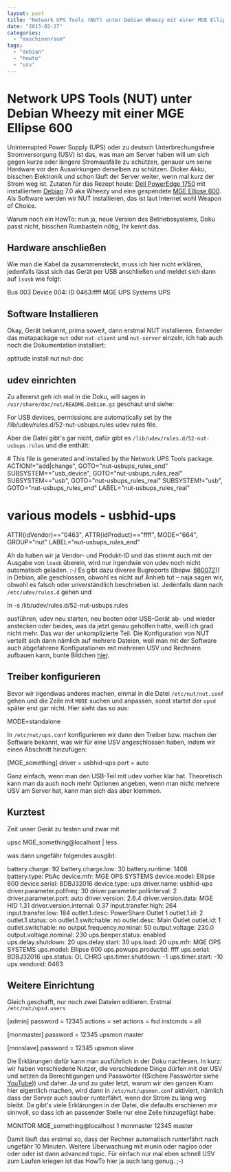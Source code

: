 ```yaml
---
layout: post
title: "Network UPS Tools (NUT) unter Debian Wheezy mit einer MGE Ellipse 600"
date: "2013-02-27"
categories: 
  - "maschinenraum"
tags: 
  - "debian"
  - "howto"
  - "usv"
---
```


# Network UPS Tools (NUT) unter Debian Wheezy mit einer MGE Ellipse 600

Uninterrupted Power Supply (UPS) oder zu deutsch Unterbrechungsfreie Stromversorgung (USV) ist das, was man am Server haben will um sich gegen kurze oder längere Stromausfälle zu schützen, genauer um seine Hardware vor den Auswirkungen derselben zu schützen. Dicker Akku, bisschen Elektronik und schon läuft der Server weiter, wenn mal kurz der Strom weg ist. Zutaten für das Rezept heute: [Dell PowerEdge 1750](http://www.netz39.de/wiki/internal:inventory:computer:kant) mit installiertem [Debian](http://www.debian.org/) 7.0 aka Wheezy und eine gespendete [MGE Ellipse 600](http://powerquality.eaton.de/Products-services/Backup-Power-UPS/Ellipse-MAX.aspx). Als Software werden wir NUT installieren, das ist laut Internet wohl Weapon of Choice.

Warum noch ein HowTo: nun ja, neue Version des Betriebssystems, Doku passt nicht, bisschen Rumbasteln nötig, Ihr kennt das.

## Hardware anschließen

Wie man die Kabel da zusammensteckt, muss ich hier nicht erklären, jedenfalls lässt sich das Gerät per USB anschließen und meldet sich dann auf `lsusb` wie folgt:

Bus 003 Device 004: ID 0463:ffff MGE UPS Systems UPS

## Software Installieren

Okay, Gerät bekannt, prima soweit, dann erstmal NUT installieren. Entweder das metapackage `nut` oder `nut-client` und `nut-server` einzeln, ich hab auch noch die Dokumentation installiert:

aptitude install nut nut-doc

## udev einrichten

Zu allererst geh ich mal in die Doku, will sagen in `/usr/share/doc/nut/README.Debian.gz` geschaut und siehe:

For USB devices, permissions are automatically set by the
/lib/udev/rules.d/52-nut-usbups.rules udev rules file.

Aber die Datei gibt's gar nicht, dafür gibt es `/lib/udev/rules.d/52-nut-usbups.rules` und die enthält:

\# This file is generated and installed by the Network UPS Tools package.
ACTION!="add|change", GOTO="nut-usbups_rules_end"
SUBSYSTEM=="usb_device", GOTO="nut-usbups_rules_real"
SUBSYSTEM=="usb", GOTO="nut-usbups_rules_real"
SUBSYSTEM!="usb", GOTO="nut-usbups_rules_end"
LABEL="nut-usbups_rules_real"
#  various models  - usbhid-ups
ATTR{idVendor}=="0463", ATTR{idProduct}=="ffff", MODE="664", GROUP="nut"
LABEL="nut-usbups_rules_end"

Ah da haben wir ja Vendor- und Produkt-ID und das stimmt auch mit der Ausgabe von `lsusb` überein, wird nur irgendwie von udev noch nicht automatisch geladen. :-/ Es gibt dazu diverse Bugreports ((bspw. [660072](http://bugs.debian.org/cgi-bin/bugreport.cgi?bug=660072))) in Debian, alle geschlossen, obwohl es nicht auf Anhieb tut – naja sagen wir, obwohl es falsch oder unverständlich beschrieben ist. Jedenfalls dann nach `/etc/udev/rules.d` gehen und

ln -s /lib/udev/rules.d/52-nut-usbups.rules

ausführen, udev neu starten, neu booten oder USB-Gerät ab- und wieder anstecken oder beides, was da jetzt genau geholfen hatte, weiß ich grad nicht mehr. Das war der unkomplizierte Teil. Die Konfiguration von NUT verteilt sich dann nämlich auf mehrere Dateien, weil man mit der Software auch abgefahrene Konfigurationen mit mehreren USV und Rechnern aufbauen kann, bunte Bildchen [hier](http://www.networkupstools.org/docs/user-manual.chunked/ar01s03.html).

## Treiber konfigurieren

Bevor wir irgendwas anderes machen, einmal in die Datei `/etc/nut/nut.conf` gehen und die Zeile mit `MODE` suchen und anpassen, sonst startet der `upsd` später erst gar nicht. Hier sieht das so aus:

MODE=standalone

In `/etc/nut/ups.conf` konfigurieren wir dann den Treiber bzw. machen der Software bekannt, was wir für eine USV angeschlossen haben, indem wir einen Abschnitt hinzufügen:

[MGE_something]
      driver = usbhid-ups
      port = auto

Ganz einfach, wenn man den USB-Teil mit udev vorher klar hat. Theoretisch kann man da auch noch mehr Optionen angeben, wenn man nicht mehrere USV am Server hat, kann man sich das aber klemmen.

## Kurztest

Zeit unser Gerät zu testen und zwar mit

upsc MGE_something@localhost | less

was dann ungefähr folgendes ausgibt:

  battery.charge: 92
  battery.charge.low: 30
  battery.runtime: 1408
  battery.type: PbAc
  device.mfr: MGE OPS SYSTEMS
  device.model: Ellipse 600
  device.serial: BDBJ32016
  device.type: ups
  driver.name: usbhid-ups
  driver.parameter.pollfreq: 30
  driver.parameter.pollinterval: 2
  driver.parameter.port: auto
  driver.version: 2.6.4
  driver.version.data: MGE HID 1.31
  driver.version.internal: 0.37
  input.transfer.high: 264
  input.transfer.low: 184
  outlet.1.desc: PowerShare Outlet 1 
  outlet.1.id: 2
  outlet.1.status: on
  outlet.1.switchable: no
  outlet.desc: Main Outlet
  outlet.id: 1
  outlet.switchable: no
  output.frequency.nominal: 50
  output.voltage: 230.0
  output.voltage.nominal: 230
  ups.beeper.status: enabled
  ups.delay.shutdown: 20
  ups.delay.start: 30
  ups.load: 20
  ups.mfr: MGE OPS SYSTEMS
  ups.model: Ellipse 600
  ups.powups.productid: ffff
  ups.serial: BDBJ32016
  ups.status: OL CHRG
  ups.timer.shutdown: -1
  ups.timer.start: -10
  ups.vendorid: 0463

## Weitere Einrichtung

Gleich geschafft, nur noch zwei Dateien editieren. Erstmal `/etc/nut/upsd.users`

[admin]
      password = 12345
      actions = set
      actions = fsd
      instcmds = all

[monmaster]
      password = 12345
      upsmon master

 [monslave]
      password = 12345
      upsmon slave

Die Erklärungen dafür kann man ausführlich in der Doku nachlesen. In kurz: wir haben verschiedene Nutzer, die verschiedene Dinge dürfen mit der USV und setzen da Berechtigungen und Passwörter ((Sichere Passwörter siehe [YouTube](https://www.youtube.com/watch?v=_JNGI1dI-e8))) und daher. Ja und zu guter letzt, warum wir den ganzen Kram hier eigentlich machen, wird dann in `/etc/nut/upsmon.conf` aktiviert, nämlich dass der Server auch sauber runterfährt, wenn der Strom zu lang weg bleibt. Da gibt's viele Erklärungen in der Datei, die defaults erschienen mir sinnvoll, so dass ich an passender Stelle nur eine Zeile hinzugefügt habe:

MONITOR MGE_something@localhost 1 monmaster 12345 master

Damit läuft das erstmal so, dass der Rechner automatisch runterfährt nach ungefähr 10 Minuten. Weitere Überwachung mit munin oder nagios oder oder oder ist dann advanced topic. Für einfach nur mal eben schnell USV zum Laufen kriegen ist das HowTo hier ja auch lang genug. ;-)
